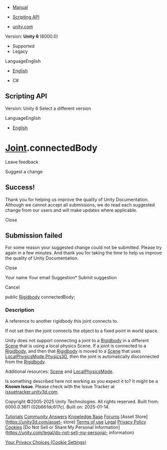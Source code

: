 [ ]()

  * [Manual](../Manual/index.html)
  * [Scripting API](../ScriptReference/index.html)

  * [unity.com](https://unity.com/)

Version: **Unity 6** (6000.0)

  * Supported
  * Legacy

LanguageEnglish

  * [English]()

  * C#

[ ](https://docs.unity3d.com)

## Scripting API

Version: Unity 6 Select a different version

LanguageEnglish

  * [English]()

#  [Joint](Joint.html).connectedBody

Leave feedback

Suggest a change

## Success!

Thank you for helping us improve the quality of Unity Documentation. Although
we cannot accept all submissions, we do read each suggested change from our
users and will make updates where applicable.

Close

## Submission failed

For some reason your suggested change could not be submitted. Please <a>try
again</a> in a few minutes. And thank you for taking the time to help us
improve the quality of Unity Documentation.

Close

Your name Your email Suggestion* Submit suggestion

Cancel

[ ]()

public [Rigidbody](Rigidbody.html) connectedBody;

### Description

A reference to another rigidbody this joint connects to.

If not set then the joint connects the object to a fixed point in world space.  
  
Unity does not support connecting a joint to a [Rigidbody](Rigidbody.html) in
a different [Scene](SceneManagement.Scene.html) that is using a local physics
Scene. If a joint is connected to a [Rigidbody](Rigidbody.html), and then that
[Rigidbody](Rigidbody.html) is moved to a [Scene](SceneManagement.Scene.html)
that uses
[LocalPhysicsMode.Physics3D](SceneManagement.LocalPhysicsMode.Physics3D.html),
then the joint is automatically disconnected from the
[Rigidbody](Rigidbody.html).  
  
Additional resources: [Scene](SceneManagement.Scene.html) and
[LocalPhysicsMode](SceneManagement.LocalPhysicsMode.html).

Is something described here not working as you expect it to? It might be a
**Known Issue**. Please check with the Issue Tracker at
[issuetracker.unity3d.com](https://issuetracker.unity3d.com).

Copyright ©2005-2025 Unity Technologies. All rights reserved. Built from:
6000.0.36f1 (02b661dc617c). Built on: 2025-01-14.

[Tutorials](https://unity3d.com/learn) [Community
Answers](https://answers.unity3d.com) [Knowledge
Base](https://support.unity3d.com/hc/en-us)
[Forums](https://forum.unity3d.com) [Asset Store](https://unity3d.com/asset-
store) [Terms of use](https://docs.unity3d.com/Manual/TermsOfUse.html)
[Legal](https://unity.com/legal) [Privacy
Policy](https://unity.com/legal/privacy-policy)
[Cookies](https://unity.com/legal/cookie-policy) [Do Not Sell or Share My
Personal Information](https://unity.com/legal/do-not-sell-my-personal-
information)

[Your Privacy Choices (Cookie Settings)](javascript:void\(0\);)

